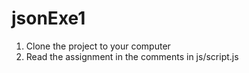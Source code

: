 # jsonExe1

1. Clone the project to your computer
2. Read the assignment in the comments in js/script.js
